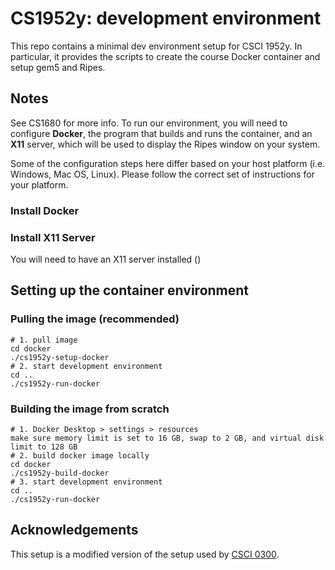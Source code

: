# CS1952y: development environment

This repo contains a minimal dev environment setup for CSCI 1952y. 
In particular, it provides the scripts 
to create the course Docker container and setup gem5 and Ripes.

## Notes

See CS1680 for more info. To run our environment, you will need to configure 
**Docker**, the program that builds and runs the container, and an **X11** server, 
which will be used to display the Ripes window on your system. 

Some of the configuration steps here differ based on your host platform (i.e. Windows, Mac OS, 
Linux). Please follow the correct set of instructions for your platform.

### Install Docker

### Install X11 Server

You will need to have an X11 server installed ()

## Setting up the container environment

### Pulling the image (recommended)

```
# 1. pull image
cd docker
./cs1952y-setup-docker
# 2. start development environment
cd ..
./cs1952y-run-docker
```

### Building the image from scratch

```
# 1. Docker Desktop > settings > resources
make sure memory limit is set to 16 GB, swap to 2 GB, and virtual disk limit to 128 GB
# 2. build docker image locally
cd docker
./cs1952y-build-docker
# 3. start development environment
cd ..
./cs1952y-run-docker
```

## Acknowledgements

This setup is a modified version of the setup used by
[CSCI 0300](https://cs.brown.edu/courses/csci0300/2023/assign/labs/lab0.html).
